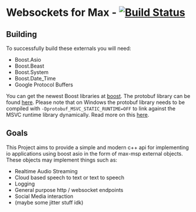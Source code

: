 # Websockets for Max - [![Build Status](https://travis-ci.com/jonasohland/max-websockets.svg?branch=master)](https://travis-ci.com/jonasohland/max-websockets)

## Building 
To successfully build  these externals you will need:
- Boost.Asio
- Boost.Beast
- Boost.System
- Boost.Date_Time
- Google Protocol Buffers

You can get the newest Boost libraries at [boost](http://www.boost.org). The protobuf library can be found [here](https://github.com/protocolbuffers/protobuf). Please note that on Windows the protobuf library needs to be compiled with `-Dprotobuf_MSVC_STATIC_RUNTIME=OFF` to link against the MSVC runtime library dynamically. Read more on this [here](https://stackoverflow.com/questions/35116437/errors-when-linking-to-protobuf-3-on-ms-visual-c). 

## Goals
This Project aims to provide a simple and modern c++ api for implementing io applications using boost asio in the form of max-msp external objects. These objects may implement things such as:

- Realtime Audio Streaming
- Cloud based speech to text or text to speech
- Logging
- General purpose http / websocket endpoints
- Social Media interaction
- (maybe some jitter stuff idk)